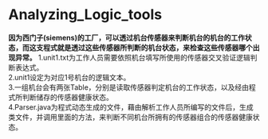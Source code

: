 # Analyzing_Logic_tools
**因为西门子(siemens)的工厂，可以透过机台传感器来判断机台的机台的工作状态，而这支程式就是透过这些传感器所判断的机台状态，来检查这些传感器哪个出现异常。**
1.unit1.txt为工作人员需要依照机台填写所使用的传感器交叉验证逻辑判断表达式。<br />
2.unit1设定为对应1号机台的逻辑文本。<br />
3.一组机台会有两张Table，分别是读取传感器判定机台的工作状态，以及经由程式所判断储存的传感器健康状态。<br />
4.Parser.java为程式动态生成的文件，藉由解析工作人员所编写的文件后，生成类文件，并调用里面的方法，来判断不同机台所拥有的传感器组合的传感器健康状态。<br />

